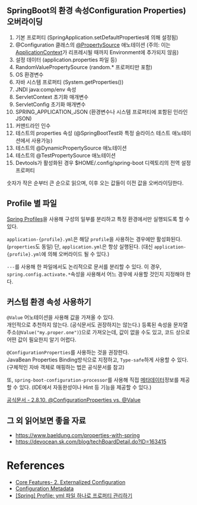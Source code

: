 
## SpringBoot의 환경 속성Configuration Properties) 오버라이딩

1. 기본 프로퍼티 (SpringApplication.setDefaultProperties에 의해 설정됨)
2. @Configuration 클래스의 [@PropertySource](https://docs.spring.io/spring-framework/docs/6.1.4/javadoc-api/org/springframework/context/annotation/PropertySource.html) 애노테이션 (주의: 이는 [ApplicationContext](https://docs.spring.io/spring-framework/docs/current/javadoc-api/org/springframework/context/ApplicationContext.html)가 리프레시될 때까지 Environment에 추가되지 않음)
3. 설정 데이터 (application.properties 파일 등)
4. RandomValuePropertySource (random.* 프로퍼티만 포함)
5. OS 환경변수
6. 자바 시스템 프로퍼티 (System.getProperties())
7. JNDI java:comp/env 속성
8. ServletContext 초기화 매개변수
9. ServletConfig 초기화 매개변수
10. SPRING_APPLICATION_JSON (환경변수나 시스템 프로퍼티에 포함된 인라인 JSON)
11. 커맨드라인 인수
12. 테스트의 properties 속성 (@SpringBootTest와 특정 슬라이스 테스트 애노테이션에서 사용가능)
13. 테스트의 @DynamicPropertySource 애노테이션
14. 테스트의 @TestPropertySource 애노테이션
15. Devtools가 활성화된 경우 $HOME/.config/spring-boot 디렉토리의 전역 설정 프로퍼티

숫자가 작은 순부터 큰 순으로 읽으며, 이후 오는 값들이 이전 값을 오버라이딩한다.

## Profile 별 파일
[Spring Profiles](https://docs.spring.io/spring-boot/docs/current/reference/html/features.html#features.profiles)을 사용해 구성의 일부를 분리하고 특정 환경에서만 실행되도록 할 수 있다.

`application-{profile}.yml`은 해당 `profile`을 사용하는 경우에만 활성화된다. (`properties`도 동일)
단, `application.yml`은 항상 실행된다. (대신 `application-{profile}.yml`에 의해 오버라이드 될 수 있다.)

`---`를 사용해 한 파일에서도 논리적으로 문서를 분리할 수 있다.
이 경우, `spring.config.activate.*`속성을 사용해서 어느 경우에 사용할 것인지 지정해야 한다.


## 커스텀 환경 속성 사용하기
`@Value` 어노테이션을 사용해 값을 가져올 수 있다.    
개인적으로 추천하지 않는다. (공식문서도 권장하지는 않는다.) 등록된 속성을 문자열 주소(`@Value("my.proper.one")`)으로 가져오는데, 값이 없을 수도 있고, 코드 상으로 어떤 값이 필요한지 알기 어렵다.

`@ConfigurationProperties`를 사용하는 것을 권장한다.  
 JavaBean Properties Binding방식으로 지정하고, `Type-safe`하게 사용할 수 있다. (구체적인 자바 객체로 매핑하는 법은 공식문서를 참고)    
 
 또, `spring-boot-configuration-processor`를 사용해 직접  [메타데이터](https://docs.spring.io/spring-boot/docs/current/reference/html/configuration-metadata.html)정보를 제공할 수 있다. (IDE에서 자동완성이나 Hint 등 기능을 제공할 수 있다.)



[공식문서 - 2.8.10. @ConfigurationProperties vs. @Value](https://docs.spring.io/spring-boot/docs/current/reference/html/features.html#features.external-config.typesafe-configuration-properties.vs-value-annotation)

## 그 외 읽어보면 좋을 자료
- https://www.baeldung.com/properties-with-spring
- https://devocean.sk.com/blog/techBoardDetail.do?ID=163415

# References
- [Core Features- 2. Externalized Configuration](https://docs.spring.io/spring-boot/docs/current/reference/html/features.html#features.external-config)
- [Configuration Metadata](https://docs.spring.io/spring-boot/docs/current/reference/html/configuration-metadata.html#appendix.configuration-metadata.annotation-processor)
- [[Spring] Profile: yml 파일 하나로 프로퍼티 관리하기](https://bugoverdose.github.io/development/spring-profile-and-environment-variables-tutorial/)